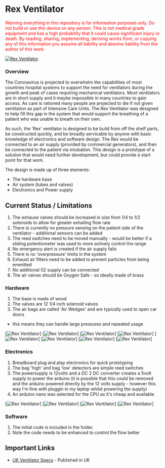 # Rex Ventilator

<span style="color:red">Warning everything in this repository is for information purposes only. Do not build or use this device on any person. This is not medical grade equipment and has a high probability that it could cause significant injury or death. By reading, sharing, implementing, deriving works from, or copying any of this information you assume all liability and absolve liability from the author of this work.</span>

[![Rex Ventilator](https://github.com/hackadayrex/ventilator/blob/master/images/video_thumbnail.jpg)](https://youtu.be/pFnB-vOWQmU "Rex Ventilator")

### Overview

The Coronavirus is projected to overwhelm the capabilities of most countries hospital systems to support the need for ventilators during the growth and peak of cases requiring mechanical ventilators. Most ventilators are in short supply and it maybe impossible in many countries to gain access. As care is rationed many people are projected to die if not given ventilation as part of Intensive Care Units. The Rex Ventilator was designed to help fill this gap in the system that would support the breathing of a patient who was unable to breath on their own.

As such, the 'Rex' ventilator is designed to be build from off the shelf parts, be constructed quickly, and be broadly servicable by anyone with basic knowledge of electronics and software design. The Rex would be connected to an air supply (provided by commercial generators), and then be connected to the patient via intubation. This design is a prototype of a solution that would need further development, but could provide a start point for that work.

The design is made up of three elements:
 - The hardware base
 - Air system (tubes and valves)
 - Electronics and Power supply

## Current Status / Limitations
1) The exhause valves should be increased in size from 1/4 to 1/2 solenoids to allow for greater exhailing flow rate
2) There is currently no pressure sensing on the patient side of the ventilator - additional sensors can be added
3) The reed switches need to be moved manually - would be better if a sliding potentiometer was used to more actively control the range
4) No emergency alert is created if the air supply fails
5) There is no 'overpressure' limits in the system
6) Exhaust air filters need to be added to prevent particles from being emmitted
7) No additional 02 supply can be connected
8) The air valves should be Oxygen Safe - so ideally made of brass

### Hardware
1) The base is made of wood
2) The valves are 12 1/4 inch solenoid valves
3) The air bags are called 'Air Wedges' and are typically used to open car doors
 - this means they can handle large pressures and repeated usage

[![Rex Ventilator](https://github.com/hackadayrex/ventilator/blob/master/electronics/IMG_1255.jpg)]
[![Rex Ventilator](https://github.com/hackadayrex/ventilator/blob/master/electronics/IMG_1256.jpg)]
[![Rex Ventilator](https://github.com/hackadayrex/ventilator/blob/master/electronics/IMG_1257.jpg)]
[![Rex Ventilator](https://github.com/hackadayrex/ventilator/blob/master/electronics/IMG_1262.jpg)]
[![Rex Ventilator](https://github.com/hackadayrex/ventilator/blob/master/electronics/IMG_1263.jpg)]
[![Rex Ventilator](https://github.com/hackadayrex/ventilator/blob/master/electronics/IMG_1264.jpg)]
[![Rex Ventilator](https://github.com/hackadayrex/ventilator/blob/master/electronics/IMG_1265.jpg)]
[![Rex Ventilator](https://github.com/hackadayrex/ventilator/blob/master/electronics/IMG_1266.jpg)]

### Electronics
1) Breadboard plug and play electronics for quick prototyping
2) The bag 'high' and bag 'low' detectors are simple reed switches
3) The powersupply is 12volts and a DC 2 DC converter creates a 5volt supply to power the arduino (it is possible that this could be removed and the arduino powered directly by the 12 volts supply - however this way I'm fine with pluggin in my laptop whilst powering the supply)
4) An arduino nano was selected for the CPU as it's cheap and available

[![Rex Ventilator](https://github.com/hackadayrex/ventilator/blob/master/electronics/IMG_1258.jpg)]
[![Rex Ventilator](https://github.com/hackadayrex/ventilator/blob/master/electronics/IMG_1259.jpg)]
[![Rex Ventilator](https://github.com/hackadayrex/ventilator/blob/master/electronics/IMG_1260.jpg)]
[![Rex Ventilator](https://github.com/hackadayrex/ventilator/blob/master/electronics/IMG_1261.jpg)]

### Software
1) The initial code is included in the folder.
2) Note the code needs to be enhanced to control the flow better


## Important Links

* [UK Ventilator Specs](https://www.britishchambers.org.uk/media/get/Specification%20For%20RMVS%20Challenge.pdf) - Published in UK


